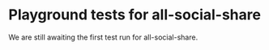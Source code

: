 # Playground tests for all-social-share
We are still awaiting the first test run for all-social-share.

